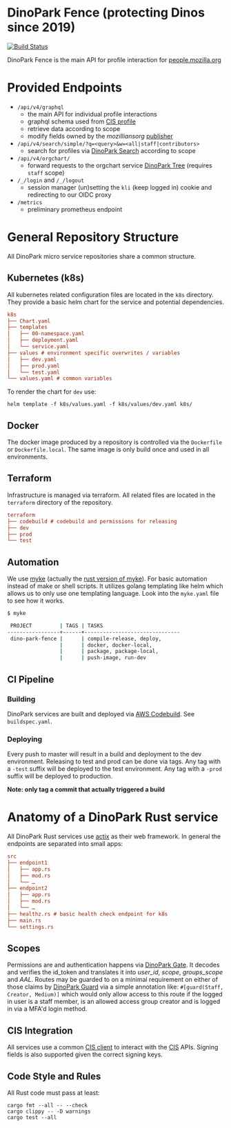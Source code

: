 # DinoPark Fence (protecting Dinos since 2019)
[![Build Status](https://travis-ci.org/mozilla-iam/dino-park-fence.svg?branch=master)](https://travis-ci.org/mozilla-iam/dino-park-fence)

DinoPark Fence is the main API for profile interaction for [people.mozilla.org]

# Provided Endpoints

- `/api/v4/graphql`
  - the main API for individual profile interactions
  - graphql schema used from [CIS profile]
  - retrieve data according to scope
  - modify fields owned by the _mozilliansorg_ [publisher]
- `/api/v4/search/simple/?q=<query>&w=<all|staff|contributors>`
    - search for profiles via [DinoPark Search] according to scope
- `/api/v4/orgchart/`
    - forward requests to the orgchart service
      [DinoPark Tree] (requires `staff` scope)
- `/_/login` and `/_/logout`
    - session manager (un)setting the `kli` (keep logged in) cookie and
      redirecting to our OIDC proxy
- `/metrics`
    - preliminary prometheus endpoint

# General Repository Structure

All DinoPark micro service repositories share a common structure.

## Kubernetes (k8s)

All kubernetes related configuration files are located in the `k8s` directory.
They provide a basic helm chart for the service and potential dependencies.

```ini
k8s
├── Chart.yaml
├── templates
│   ├── 00-namespace.yaml
│   ├── deployment.yaml
│   └── service.yaml
├── values # environment specific overwrites / variables
│   ├── dev.yaml
│   ├── prod.yaml
│   └── test.yaml
└── values.yaml # common variables
```

To render the chart for `dev` use:
```
helm template -f k8s/values.yaml -f k8s/values/dev.yaml k8s/
```

## Docker

The docker image produced by a repository is controlled via the `Dockerfile` or
`Dockerfile.local`. The same image is only build once and used in all environments.

## Terraform

Infrastructure is managed via terraform. All related files are located in the `terraform`
directory of the repository.

```ini
terraform
├── codebuild # codebuild and permissions for releasing
├── dev
├── prod
└── test
```

## Automation

We use [myke] (actually the [rust version of myke]). For basic automation instead of
make or shell scripts. It utilizes golang templating like helm which allows us to only
use one templating language. Look into the `myke.yaml` file to see how it works.

```bash
$ myke

 PROJECT         | TAGS | TASKS
-----------------+------+-------------------------------
 dino-park-fence |      | compile-release, deploy,
                 |      | docker, docker-local,
                 |      | package, package-local,
                 |      | push-image, run-dev

```

## CI Pipeline

### Building

DinoPark services are built and deployed via [AWS Codebuild]. See `buildspec.yaml`.

### Deploying

Every push to master will result in a build and deployment to the dev environment.
Releasing to test and prod can be done via tags. Any tag with a `-test` suffix will be
deployed to the test environment. Any tag with a `-prod` suffix will be deployed to
production.

**Note: only tag a commit that actually triggered a build**


# Anatomy of a DinoPark Rust service

All DinoPark Rust services use [actix] as their web framework. In general the
endpoints are separated into small apps:

```ini
src
├── endpoint1
│   ├── app.rs
│   ├── mod.rs
│   └── …
├── endpoint2
│   ├── app.rs
│   ├── mod.rs
│   └── …
├── healthz.rs # basic health check endpoint for k8s
├── main.rs
└── settings.rs
```

## Scopes

Permissions are and authentication happens via [DinoPark Gate]. It decodes and verifies
the id_token and translates it into _user\_id_, _scope_, _groups_scope_ and _AAL_. Routes
may be guarded to on a minimal requirement on either of those claims by [DinoPark Guard]
via a simple annotation like: `#[guard(Staff, Creator, Medium)]` which would only allow
access to this route if the logged in user is a staff member, is an allowed access group creator and is logged in via a MFA'd login method.

## CIS Integration

All services use a common [CIS client] to interact with the [CIS] APIs. Signing fields
is also supported given the correct signing keys.

## Code Style and Rules

All Rust code must pass at least:
```
cargo fmt --all -- --check
cargo clippy -- -D warnings
cargo test --all
```


[people.mozilla.org]: https://people.mozilla.org
[myke]: https://github.com/omio-labs/myke
[rust version of myke]: https://github.com/fiji-flo/myke
[AWS Codebuild]: https://aws.amazon.com/codebuild/
[actix]: https://actix.rs/
[DinoPark Gate]: https://github.com/mozilla-iam/dino-park-gate
[DinoPark Guard]: https://github.com/mozilla-iam/dino-park-guard
[CIS client]: https://github.com/mozilla-iam/cis_client-rust
[CIS]: https://github.com/mozilla-iam/cis
[CIS profile]: https://github.com/mozilla-iam/cis_profile-rust
[publisher]: https://auth.mozilla.com/.well-known/mozilla-iam-publisher-rules
[DinoPark Search]: https://github.com/mozilla-iam/dino-park-search
[DinoPark Tree]: https://github.com/mozilla-iam/dino-park-tree
